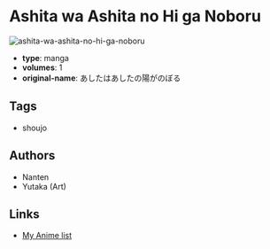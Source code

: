 # Ashita wa Ashita no Hi ga Noboru

![ashita-wa-ashita-no-hi-ga-noboru](https://cdn.myanimelist.net/images/manga/1/11464.jpg)

-   **type**: manga
-   **volumes**: 1
-   **original-name**: あしたはあしたの陽がのぼる

## Tags

-   shoujo

## Authors

-   Nanten
-   Yutaka (Art)

## Links

-   [My Anime list](https://myanimelist.net/manga/8379/Ashita_wa_Ashita_no_Hi_ga_Noboru)

